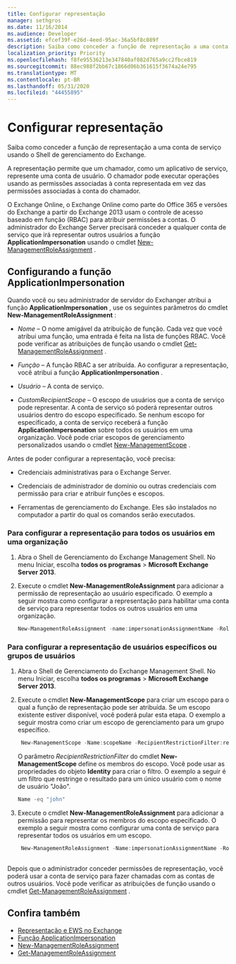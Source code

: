 ```yaml
---
title: Configurar representação
manager: sethgros
ms.date: 11/16/2014
ms.audience: Developer
ms.assetid: efcef39f-e26d-4eed-95ac-36a5bf8c089f
description: Saiba como conceder a função de representação a uma conta de serviço usando o Shell de gerenciamento do Exchange.
localization_priority: Priority
ms.openlocfilehash: f8fe95536213e347840af082d765a9cc2fbce819
ms.sourcegitcommit: 88ec988f2bb67c1866d06b361615f3674a24e795
ms.translationtype: MT
ms.contentlocale: pt-BR
ms.lasthandoff: 05/31/2020
ms.locfileid: "44455895"
---
```

# <a name="configure-impersonation"></a>Configurar representação

Saiba como conceder a função de representação a uma conta de serviço usando o Shell de gerenciamento do Exchange. 
  
A representação permite que um chamador, como um aplicativo de serviço, represente uma conta de usuário. O chamador pode executar operações usando as permissões associadas à conta representada em vez das permissões associadas à conta do chamador.
  
O Exchange Online, o Exchange Online como parte do Office 365 e versões do Exchange a partir do Exchange 2013 usam o controle de acesso baseado em função (RBAC) para atribuir permissões a contas. O administrador do Exchange Server precisará conceder a qualquer conta de serviço que irá representar outros usuários a função **ApplicationImpersonation** usando o cmdlet [New-ManagementRoleAssignment](https://msdn.microsoft.com/library/34d4f2e3-f2c5-49e1-a6a9-1366da65a78c.aspx) . 
  
## <a name="configuring-the-applicationimpersonation-role"></a>Configurando a função ApplicationImpersonation

Quando você ou seu administrador de servidor do Exchanger atribui a função **ApplicationImpersonation** , use os seguintes parâmetros do cmdlet **New-ManagementRoleAssignment** : 
  
-  _Nome_ &ndash; O nome amigável da atribuição de função. Cada vez que você atribui uma função, uma entrada é feita na lista de funções RBAC. Você pode verificar as atribuições de função usando o cmdlet [Get-ManagementRoleAssignment](https://msdn.microsoft.com/library/a3a6ee46-061b-444a-8639-43a416309445.aspx) . 
    
-  _Função_ &ndash; A função RBAC a ser atribuída. Ao configurar a representação, você atribui a função **ApplicationImpersonation** . 
    
-  _Usuário_ &ndash; A conta de serviço. 
    
-  _CustomRecipientScope_ &ndash; O escopo de usuários que a conta de serviço pode representar. A conta de serviço só poderá representar outros usuários dentro do escopo especificado. Se nenhum escopo for especificado, a conta de serviço receberá a função **ApplicationImpersonation** sobre todos os usuários em uma organização. Você pode criar escopos de gerenciamento personalizados usando o cmdlet [New-ManagementScope](https://msdn.microsoft.com/library/1ea1f474-69d6-48c0-9beb-bfa4442c5dab.aspx) . 
    
Antes de poder configurar a representação, você precisa:
  
- Credenciais administrativas para o Exchange Server.
    
- Credenciais de administrador de domínio ou outras credenciais com permissão para criar e atribuir funções e escopos.
    
- Ferramentas de gerenciamento do Exchange. Eles são instalados no computador a partir do qual os comandos serão executados.
    
### <a name="to-configure-impersonation-for-all-users-in-an-organization"></a>Para configurar a representação para todos os usuários em uma organização

1. Abra o Shell de Gerenciamento do Exchange Management Shell. No menu Iniciar, escolha **todos os programas**  >  **Microsoft Exchange Server 2013**. 
    
2. Execute o cmdlet **New-ManagementRoleAssignment** para adicionar a permissão de representação ao usuário especificado. O exemplo a seguir mostra como configurar a representação para habilitar uma conta de serviço para representar todos os outros usuários em uma organização. 
    
   ```powershell
   New-ManagementRoleAssignment -name:impersonationAssignmentName -Role:ApplicationImpersonation -User:serviceAccount 
   ```

### <a name="to-configure-impersonation-for-specific-users-or-groups-of-users"></a>Para configurar a representação de usuários específicos ou grupos de usuários

1. Abra o Shell de Gerenciamento do Exchange Management Shell. No menu Iniciar, escolha **todos os programas**  >  **Microsoft Exchange Server 2013**. 
    
2. Execute o cmdlet **New-ManagementScope** para criar um escopo para o qual a função de representação pode ser atribuída. Se um escopo existente estiver disponível, você poderá pular esta etapa. O exemplo a seguir mostra como criar um escopo de gerenciamento para um grupo específico. 
    
   ```powershell
    New-ManagementScope -Name:scopeName -RecipientRestrictionFilter:recipientFilter
   ```

   O parâmetro _RecipientRestrictionFilter_ do cmdlet **New-ManagementScope** define os membros do escopo. Você pode usar as propriedades do objeto **Identity** para criar o filtro. O exemplo a seguir é um filtro que restringe o resultado para um único usuário com o nome de usuário "João". 
    
   ```powershell
   Name -eq "john"
   ```

3. Execute o cmdlet **New-ManagementRoleAssignment** para adicionar a permissão para representar os membros do escopo especificado. O exemplo a seguir mostra como configurar uma conta de serviço para representar todos os usuários em um escopo. 
    
   ```powershell
    New-ManagementRoleAssignment -Name:impersonationAssignmentName -Role:ApplicationImpersonation -User:serviceAccount -CustomRecipientWriteScope:scopeName
    
   ```


Depois que o administrador conceder permissões de representação, você poderá usar a conta de serviço para fazer chamadas com as contas de outros usuários. Você pode verificar as atribuições de função usando o cmdlet [Get-ManagementRoleAssignment](https://msdn.microsoft.com/library/a3a6ee46-061b-444a-8639-43a416309445.aspx) . 
  
## <a name="see-also"></a>Confira também

- [Representação e EWS no Exchange](impersonation-and-ews-in-exchange.md)
- [Função ApplicationImpersonation](https://technet.microsoft.com/library/dd776119%28v=exchg.150%29.aspx)   
- [New-ManagementRoleAssignment](https://msdn.microsoft.com/library/34d4f2e3-f2c5-49e1-a6a9-1366da65a78c.aspx)    
- [Get-ManagementRoleAssignment](https://msdn.microsoft.com/library/a3a6ee46-061b-444a-8639-43a416309445.aspx)
    

